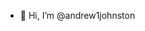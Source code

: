 - 👋 Hi, I’m @andrew1johnston

<!---
andrew1johnston/andrew1johnston is a ✨ special ✨ repository because its `README.md` (this file) appears on your GitHub profile.
You can click the Preview link to take a look at your changes.
--->
